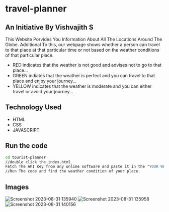 # travel-planner
## An Initiative By Vishvajith S

This Website Porvides You Information About All The Locations Around The Globe. Additional To this, our webpage shows whether a person can travel to that place at that particular time or not based on the weather conditions of that particular place. 
- RED indicates that the weather is not good and advises not to go to that place...
- GREEN indiates that the weather is perfect and you can travel to that place and enjoy your journey...
- YELLOW indicates that the weather is moderate and you can either travel or avoid your journey...

## Technology Used
- HTML
- CSS
- JAVASCRIPT


## Run the code

```bash
cd tourist-planner
//double click the index.html
Fetch The API Key from any online software and paste it in the "YOUR WEATHER API KEY" place.
//Run The code and find the weather condition of your place.
```
## Images
![Screenshot 2023-08-31 135940](https://github.com/Vishvajith-S/tourist-planner/assets/138703183/68dbbdb6-7a81-4cec-b9eb-c2de9595134f)
![Screenshot 2023-08-31 135958](https://github.com/Vishvajith-S/tourist-planner/assets/138703183/fd15b135-551e-4ca3-adeb-5db458518907)
![Screenshot 2023-08-31 140156](https://github.com/Vishvajith-S/tourist-planner/assets/138703183/109e4b46-1822-4948-927c-2b3b03275ed6)
